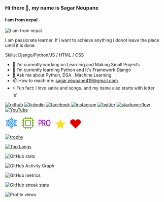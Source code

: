 

### Hi there 👋, my name is Sagar Neupane
#### I am from nepal.
![I am from nepal.](https://user-images.githubusercontent.com/51265864/167561898-fc5c9fd3-6203-411e-894a-3e42970bed3a.png)

I am passionate learner. If i want to achieve anything i donot leave the place untill it is done.

Skills: Django/Python/JS / HTML / CSS

- 🔭 I’m currently working on Learning and Making Small Projects 
- 🌱 I’m currently learning Python and It's Framework Django 
- 💬 Ask me about Python, DSA , Machine Learning 
- 📫 How to reach me: sagar.neupane419@gmail.com 
- ⚡ Fun fact: I love satire and songs. and my name also starts with letter 's' 


[<img src='https://cdn.jsdelivr.net/npm/simple-icons@3.0.1/icons/github.svg' alt='github' height='40'>](https://github.com/sagarneupane) 
[<img src='https://cdn.jsdelivr.net/npm/simple-icons@3.0.1/icons/linkedin.svg' alt='linkedin' height='40'>](https://www.linkedin.com/in/sagar-neupane-954363196//) [<img src='https://cdn.jsdelivr.net/npm/simple-icons@3.0.1/icons/facebook.svg' alt='facebook' height='40'>](https://www.facebook.com/profile.php?id=100009346429267) [<img src='https://cdn.jsdelivr.net/npm/simple-icons@3.0.1/icons/instagram.svg' alt='instagram' height='40'>](https://www.instagram.com/sarcastic_saga.or/)  [<img src='https://cdn.jsdelivr.net/npm/simple-icons@3.0.1/icons/twitter.svg' alt='twitter' height='40'>](https://twitter.com/Neupane419Sagar)  [<img src='https://cdn.jsdelivr.net/npm/simple-icons@3.0.1/icons/stackoverflow.svg' alt='stackoverflow' height='40'>](https://stackoverflow.com/users/sagarneupane) [<img src='https://cdn.jsdelivr.net/npm/simple-icons@3.0.1/icons/youtube.svg' alt='YouTube' height='40'>](https://www.youtube.com/channel/UCN6aa6zYiBrAFl7tzQ6uxtA)   

<a href='https://archiveprogram.github.com/'><img src='https://raw.githubusercontent.com/acervenky/animated-github-badges/master/assets/acbadge.gif' width='40' height='40'></a> <a href='https://docs.github.com/en/developers'><img src='https://raw.githubusercontent.com/acervenky/animated-github-badges/master/assets/devbadge.gif' width='40' height='40'></a> <a href='https://github.com/pricing'><img src='https://raw.githubusercontent.com/acervenky/animated-github-badges/master/assets/pro.gif' width='40' height='40'></a> <a href='https://stars.github.com/'><img src='https://raw.githubusercontent.com/acervenky/animated-github-badges/master/assets/starbadge.gif' width='35' height='35'></a> <a href='https://docs.github.com/en/github/supporting-the-open-source-community-with-github-sponsors'><img src='https://raw.githubusercontent.com/acervenky/animated-github-badges/master/assets/sponsorbadge.gif' width='35' height='35'></a> 

[![trophy](https://github-profile-trophy.vercel.app/?username=sagarneupane)](https://github.com/ryo-ma/github-profile-trophy)

[![Top Langs](https://github-readme-stats.vercel.app/api/top-langs/?username=sagarneupane)](https://github.com/anuraghazra/github-readme-stats)

![GitHub stats](https://github-readme-stats.vercel.app/api?username=sagarneupane&show_icons=true)  

![GitHub Activity Graph](https://activity-graph.herokuapp.com/graph?username=sagarneupane)  

![GitHub metrics](https://metrics.lecoq.io/sagarneupane)  

![GitHub streak stats](https://github-readme-streak-stats.herokuapp.com/?user=sagarneupane)  

![Profile views](https://gpvc.arturio.dev/sagarneupane)  


